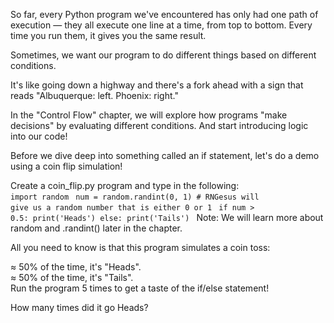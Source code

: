 So far, every Python program we've encountered has only had one path of execution — they all execute one line at a time, from top to bottom. Every time you run them, it gives you the same result.

Sometimes, we want our program to do different things based on different conditions.

It's like going down a highway and there's a fork ahead with a sign that reads "Albuquerque: left. Phoenix: right."

In the "Control Flow" chapter, we will explore how programs "make decisions" by evaluating different conditions. And start introducing logic into our code!

Before we dive deep into something called an if statement, let's do a demo using a coin flip simulation!

Create a coin_flip.py program and type in the following:
<code>
import random
</code>
<code>num = random.randint(0, 1)   # RNGesus will give us a random number that is either 0 or 1</code>
<code>
if num > 0.5:
  print('Heads')
else:
  print('Tails')
</code>
Note: We will learn more about random and .randint() later in the chapter.

All you need to know is that this program simulates a coin toss:

≈ 50% of the time, it's "Heads".</br>
≈ 50% of the time, it's "Tails".</br>
Run the program 5 times to get a taste of the if/else statement!

How many times did it go Heads?
